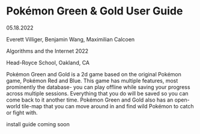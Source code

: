 # **Pokémon Green & Gold User Guide**

05.18.2022

Everett Villiger, Benjamin Wang, Maximilian Calcoen

Algorithms and the Internet 2022

Head-Royce School, Oakland, CA


Pokémon Green and Gold is a 2d game based on the original Pokémon game, Pokémon Red and Blue. This game has multiple features, most prominently the database- you can play offline while saving your progress across multiple sessions. Everything that you do will be saved so you can come back to it another time. Pokémon Green and Gold also has an open-world tile-map that you can move around in and find wild Pokémon to catch or fight with.

install guide coming soon
